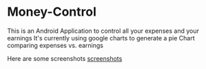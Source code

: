 # Money-Control


This is an Android Application to control all your expenses and your earnings 
It's currently using google charts to generate a pie Chart comparing expenses vs. earnings

Here are some screenshots [screenshots](https://github.com/WilliamAvila/Money-Control/blob/demo/README.md)
